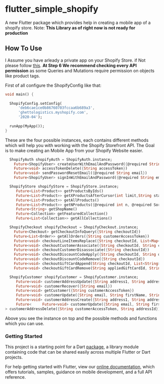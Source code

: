 # flutter_simple_shopify

A new Flutter package which provides help in creating a mobile app of a shopify store.
Note: **This Library as of right now is not ready for production**

## How To Use

I Assume you have arleady a private app on your Shopify Store. if Not please follow [this](https://shopify.dev/docs/storefront-api/getting-started).
**At Step 6 We recommend checking every API permission** as some Queries and Mutations require permission on objects like product tags.

First of all configure the ShopifyConfig like that:
```dart
void main() {
  
  ShopifyConfig.setConfig(
      'deb6cae1ce0b86760703fccaa6b689a3', 
      'ghettologistics.myshopify.com',
      '2020-04');
  
  runApp(MyApp());
}
```

These are the four possible instances, each contains different methods which will help you with working with the Shopify Storefront API.
The Goal is to make creating an Mobile App from your Shopify Website easier.
```dart
  ShopifyAuth shopifyAuth = ShopifyAuth.instance;
    Future<ShopifyUser> createUserWithEmailAndPassword({@required String email, @required String password})
    Future<void> accessTokenDelete({String accessToken})
    Future<void> sendPasswordResetEmail({@required String email})
    Future<ShopifyUser> signInWithEmailAndPassword({@required String email, @required String password})
```
```dart    
  ShopifyStore shopifyStore = ShopifyStore.instance;
     Future<List<Product>> getProductsByIds()
     Future<List<Product>> getXProductsAfterCursor(int limit,String startCursor)
     Future<List<Product>> getAllProducts()
     Future<List<Product>> getNProducts({@required int n, @required SortKey sortKey})
     Future<String> getShopName()
     Future<Collection> getFeaturedCollection()
     Future<List<Collection>> getAllCollections()
```
```dart
  ShopifyCheckout shopifyCheckout = ShopifyCheckout.instance;
    Future<Checkout> getCheckoutInfoQuery({String checkoutId})
    Future<List<Order>> getAllOrders({String customerAccessToken})
    Future<void> checkoutLineItemsReplace({String checkoutId, List<Map<String,dynamic>> checkoutLineItems})
    Future<void> checkoutCustomerAssociate({String checkoutId, String customerAccessToken}) 
    Future<void> checkoutCustomerDisassociate({String checkoutId})
    Future<void> checkoutDiscountCodeApply({String checkoutId, String discountCode})
    Future<void> checkoutDiscountCodeRemove({String checkoutId})
    Future<void> checkoutGiftCardAppend(String checkoutId, List<String> giftCardCodes)
    Future<void> checkoutGiftCardRemove(String appliedGiftCardId, String checkoutId)
```
```dart
  ShopifyCustomer shopifyCustomer = ShopifyCustomer.instance;
     Future<void> customerAddressUpdate({String address1, String address2, String company, String city, String country, String firstName, String lastName, String phone, String province, String zip, String customerAccessToken, id})
     Future<void> customerRecover({String email})
     Future<void> getCustomer({String customerAccessToken})
     Future<void> customerUpdate({String email, String firstName, String lastName, String password, String phoneNumber, String customerAccessToken, bool acceptsMarketing})
     Future<void> customerAddressCreate({String address1, String address2, String company, String city, String country, String firstName, String lastName, String phone, String province, String zip, String customerAccessToken})
     Future<     Future<void> customerUpdate({String email, String firstName, String lastName, String password, String phoneNumber, String customerAccessToken, bool acceptsMarketing})
> customerAddressDelete({String customerAccessToken, String addressId})
```

Above you see the instance on top and the possible methods and functions which you can use.

### Getting Started

This project is a starting point for a Dart
[package](https://flutter.dev/developing-packages/),
a library module containing code that can be shared easily across
multiple Flutter or Dart projects.

For help getting started with Flutter, view our 
[online documentation](https://flutter.dev/docs), which offers tutorials, 
samples, guidance on mobile development, and a full API reference.
